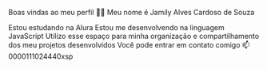 Boas vindas ao meu perfil 💙💙
Meu nome é Jamily Alves Cardoso de Souza

Estou estudando na Alura
Estou me desenvolvendo na linguagem JavaScript
Utilizo esse espaço para minha organização e compartilhamento dos meu projetos desenvolvidos
Você pode entrar em contato comigo 📫
0000111024440xsp

